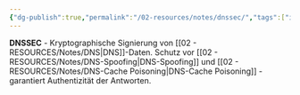 ```yaml
---
{"dg-publish":true,"permalink":"/02-resources/notes/dnssec/","tags":["informatik/netzwerk/dns/sicherheit","signierung/authentizität","informatik/netzwerk/dns","it-sicherheit"],"noteIcon":"","updated":"2025-09-10T16:35:13.000+02:00"}
---
```



**DNSSEC** - Kryptographische Signierung von [[02 - RESOURCES/Notes/DNS\|DNS]]-Daten.
Schutz vor [[02 - RESOURCES/Notes/DNS-Spoofing\|DNS-Spoofing]] und [[02 - RESOURCES/Notes/DNS-Cache Poisoning\|DNS-Cache Poisoning]] - garantiert Authentizität der Antworten.